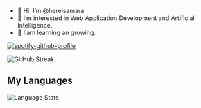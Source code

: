 - 👋 Hi, I’m @hereisamara
- 👀 I’m interested in Web Application Development and Artificial Intelligence.
- 🌱 I am learning an growing.

[![spotify-github-profile](https://spotify-github-profile.kittinanx.com/api/view?uid=31auiswynfurufepcfjx4ie4stgy&cover_image=true&theme=novatorem&show_offline=false&background_color=121212&interchange=false&bar_color=53b14f&bar_color_cover=false)](https://github.com/kittinan/spotify-github-profile)

<!-- ![GitHub stats](https://github-readme-stats.vercel.app/api?username=hereisamara&show_icons=true&theme=tokyonight) <br> -->
![GitHub Streak](https://github-readme-streak-stats.herokuapp.com/?user=hereisamara&theme=tokyonight)


<!-- STATS_START -->
## My Languages

![Language Stats](https://quickchart.io/chart/render/zm-cd1c40c6-291e-4317-9f6e-528e56c02bdb?title=Language%20Distribution&labels=Python,Dart,HTML,Jupyter-Notebook,C++,CMake,Go,JavaScript,Swift,C,Shell,CSS,Ruby,Objective-C,Java,Kotlin,Dockerfile,Procfile&data1=62.06,14.98,8.73,4.4,3.54,2.72,1.3,0.97,0.28,0.26,0.22,0.19,0.18,0.07,0.06,0.04,0.02,0.0)
<!-- STATS_END -->
